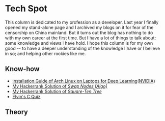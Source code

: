 # Tech Spot

This column is dedicated to my profession as a developer. Last year I finally opened my stand-alone page and I archived my blogs on it for fear of the censorship on China mainland. But it turns out the blog has nothing to do with my own career at the first time. But I have a lot of things to talk about: some knowledge and views I have hold. I hope this column is for my own good -- to have a deeper understanding of the knowledge I have or I believe in so; and helping other rookies like me.

## Know-how

* [Installation Guide of Arch Linux on Laptops for Deep Learning(NVIDIA)](posts_tech/2019-12-15-12.md)
* [My Hackerrank Solution of *Swap Nodes [Algo]*](posts_tech/2021-03-17-hkrk.md)
* [My Hackerrank Solution of *Square-Ten Tree*](posts_tech/2021-04-09-hkrk.md)
* [Elvin's C Quiz](posts_tech/elvin-s-c-quiz.md)
## Theory
